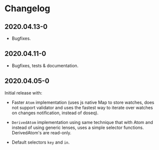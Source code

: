 # Changelog #

## 2020.04.13-0

- Bugfixes.


## 2020.04.11-0

- Bugfixes, tests & documentation.


## 2020.04.05-0

Initial release with:

- Faster `Atom` implementation (uses js native Map to store watches,
  does not support validator and uses the fastest way to iterate over
  watches on changes notification, instead of doseq).

- `DerivedAtom` implementation using same technique that with Atom and
  instead of using generic lenses, uses a simple selector
  functions. DerivedAtom's are read-only.

- Default selectors `key` and `in`.

